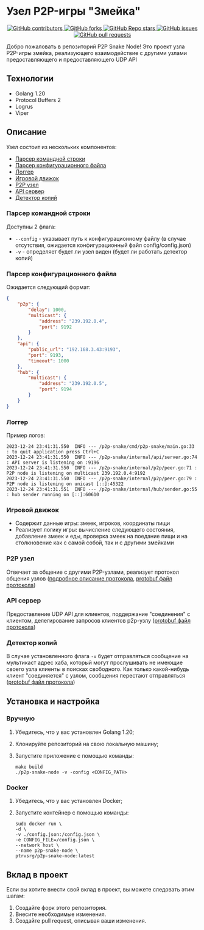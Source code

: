 # Узел P2P-игры "Змейка"

<p align="center">
   <a href="https://github.com/ptrvsrg/p2p-snake-node/graphs/contributors">
        <img alt="GitHub contributors" src="https://img.shields.io/github/contributors/ptrvsrg/p2p-snake-node?label=Contributors&labelColor=222222&color=77D4FC"/>
   </a>
   <a href="https://github.com/ptrvsrg/p2p-snake-node/forks">
        <img alt="GitHub forks" src="https://img.shields.io/github/forks/ptrvsrg/p2p-snake-node?label=Forks&labelColor=222222&color=77D4FC"/>
   </a>
   <a href="https://github.com/ptrvsrg/p2p-snake-node/stargazers">
        <img alt="GitHub Repo stars" src="https://img.shields.io/github/stars/ptrvsrg/p2p-snake-node?label=Stars&labelColor=222222&color=77D4FC"/>
   </a>
   <a href="https://github.com/ptrvsrg/p2p-snake-node/issues">
        <img alt="GitHub issues" src="https://img.shields.io/github/issues/ptrvsrg/p2p-snake-node?label=Issues&labelColor=222222&color=77D4FC"/>
   </a>
   <a href="https://github.com/ptrvsrg/p2p-snake-node/pulls">
        <img alt="GitHub pull requests" src="https://img.shields.io/github/issues-pr/ptrvsrg/p2p-snake-node?label=Pull%20Requests&labelColor=222222&color=77D4FC"/>
   </a>
</p>

Добро пожаловать в репозиторий P2P Snake Node! Это проект узла P2P-игры змейка, реализующего
взаимодействие с другими узлами предоставляющего и предоставляющего UDP API

## Технологии

- Golang 1.20
- Protocol Buffers 2
- Logrus
- Viper

## Описание

Узел состоит из нескольких компонентов:

- [Парсер командной строки](./internal/clparser)
- [Парсер конфигурационного файла](./internal/config)
- [Логгер](./internal/log)
- [Игровой движок](./internal/engine)
- [P2P узел](./internal/p2p)
- [API сервер](./internal/api)
- [Детектор копий](./internal/hub)

### Парсер командной строки

Доступны 2 флага:

- `--config` - указывает путь к конфигурационному файлу (в случае отсутствия, ожидается
  конфигурационный файл config/config.json)
- `-v` - определяет будет ли узел виден (будет ли работать детектор копий)

### Парсер конфигурационного файла

Ожидается следующий формат:

```json
{
    "p2p": {
        "delay": 1000,
        "multicast": {
            "address": "239.192.0.4",
            "port": 9192
        }
    },
    "api": {
        "public_url": "192.168.3.43:9193",
        "port": 9193,
        "timeout": 1000
    },
    "hub": {
        "multicast": {
            "address": "239.192.0.5",
            "port": 9194
        }
    }
}
```

### Логгер

Пример логов:

```shell
2023-12-24 23:41:31.550  INFO --- /p2p-snake/cmd/p2p-snake/main.go:33 : to quit application press Ctrl+C 
2023-12-24 23:41:31.550  INFO --- /p2p-snake/internal/api/server.go:74 : API server is listening on :9196 
2023-12-24 23:41:31.550  INFO --- /p2p-snake/internal/p2p/peer.go:71 : P2P node is listening on multicast 239.192.0.4:9192 
2023-12-24 23:41:31.550  INFO --- /p2p-snake/internal/p2p/peer.go:79 : P2P node is listening on unicast [::]:45322 
2023-12-24 23:41:31.551  INFO --- /p2p-snake/internal/hub/sender.go:55 : hub sender running on [::]:60610 
```

### Игровой движок

- Содержит данные игры: змеек, игроков, координаты пищи
- Реализует логику игры: вычисление следующего состояния, добавление змеек и еды, проверка змеек на
  поедание пищи и на столкновение как с самой собой, так и с другими змейками

### P2P узел

Отвечает за общение с другими P2P-узлами, реализует протокол общения узлов ([подробное описание
протокола](./docs/TASK.md), [protobuf файл протокола](./protocol/p2p.proto))

### API сервер

Предоставление UDP API для клиентов, поддержание "соединения" с клиентом, делегирование запросов
клиентов p2p-узлу ([protobuf файл протокола](./protocol/api.proto))

### Детектор копий

В случае установленного флага `-v` будет отправляться сообщение на мультикаст адрес хаба, который
могут прослушивать не имеющие своего узла клиенты в поисках свободного. Как только какой-нибудь
клиент "соединяется" с узлом, сообщения перестают
отправляться ([protobuf файл протокола](./protocol/hub.proto))

## Установка и настройка

### Вручную

1. Убедитесь, что у вас установлен Golang 1.20;
2. Клонируйте репозиторий на свою локальную машину;
3. Запустите приложение с помощью команды:

   ```shell
   make build
   ./p2p-snake-node -v -config <CONFIG_PATH>
   ```
   
### Docker

1. Убедитесь, что у вас установлен Docker;
2. Запустите контейнер с помощью команды:

    ```shell
    sudo docker run \
    -d \
    -v ./config.json:/config.json \
    -e CONFIG_FILE=/config.json \
    --network host \
    --name p2p-snake-node \
    ptrvsrg/p2p-snake-node:latest
    ```

## Вклад в проект

Если вы хотите внести свой вклад в проект, вы можете следовать этим шагам:

1. Создайте форк этого репозитория.
2. Внесите необходимые изменения.
3. Создайте pull request, описывая ваши изменения.